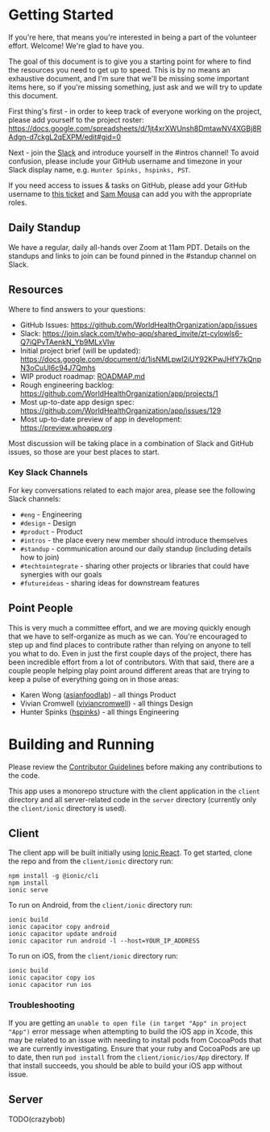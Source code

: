 # Getting Started

If you're here, that means you're interested in being a part of the volunteer effort. Welcome! We're glad to have you.

The goal of this document is to give you a starting point for where to find the resources you need to get up to speed. This is by no means an exhaustive document, and I'm sure that we'll be missing some important items here, so if you're missing something, just ask and we will try to update this document.

First thing's first - in order to keep track of everyone working on the project, please add yourself to the project roster: https://docs.google.com/spreadsheets/d/1jt4xrXWUnsh8DmtawNV4XGBj8RAdgn-d7ckgL2qEXPM/edit#gid=0

Next - join the [Slack](https://join.slack.com/t/who-app/shared_invite/zt-cylowls6-Q7iQPvTAenkN_Yb9MLxVIw) and introduce yourself in the #intros channel! To avoid confusion, please include your GitHub username and timezone in your Slack display name, e.g. `Hunter Spinks, hspinks, PST`.

If you need access to issues & tasks on GitHub, please add your GitHub username to [this ticket](https://github.com/WorldHealthOrganization/app/issues/99) and [Sam Mousa](https://github.com/SamMousa) can add you with the appropriate roles.

## Daily Standup

We have a regular, daily all-hands over Zoom at 11am PDT. Details on the standups and links to join can be found pinned in the #standup channel on Slack.

## Resources

Where to find answers to your questions:

* GitHub Issues: https://github.com/WorldHealthOrganization/app/issues
* Slack: https://join.slack.com/t/who-app/shared_invite/zt-cylowls6-Q7iQPvTAenkN_Yb9MLxVIw
* Initial project brief (will be updated): https://docs.google.com/document/d/1isNMLpwI2iUY92KPwJHfY7kQnpN3oCuUl6c94J7Qmhs
* WIP product roadmap: [ROADMAP.md](ROADMAP.md)
* Rough engineering backlog: https://github.com/WorldHealthOrganization/app/projects/1
* Most up-to-date app design spec: https://github.com/WorldHealthOrganization/app/issues/129
* Most up-to-date preview of app in development: https://preview.whoapp.org

Most discussion will be taking place in a combination of Slack and GitHub issues, so those are your best places to start.

### Key Slack Channels

For key conversations related to each major area, please see the following Slack channels:

* `#eng` - Engineering
* `#design` - Design
* `#product` - Product
* `#intros` - the place every new member should introduce themselves
* `#standup` - communication around our daily standup (including details how to join)
* `#techtointegrate` - sharing other projects or libraries that could have synergies with our goals
* `#futureideas` - sharing ideas for downstream features

## Point People

This is very much a committee effort, and we are moving quickly enough that we have to self-organize as much as we can. You're encouraged to step up and find places to contribute rather than relying on anyone to tell you what to do. Even in just the first couple days of the project, there has been incredible effort from a lot of contributors. With that said, there are a couple people helping play point around different areas that are trying to keep a pulse of everything going on in those areas:

* Karen Wong ([asianfoodlab](https://github.com/asianfoodlab)) - all things Product
* Vivian Cromwell ([viviancromwell](https://github.com/viviancromwell)) - all things Design
* Hunter Spinks ([hspinks](https://github.com/hspinks)) - all things Engineering

# Building and Running

Please review the [Contributor Guidelines](CONTRIBUTING.md) before making any contributions to the code.

This app uses a monorepo structure with the client application in the `client` directory and all server-related code in the `server` directory (currently only the `client/ionic` directory is used).

## Client

The client app will be built initially using [Ionic React](https://ionicframework.com/docs/react). To get started, clone the repo and from the `client/ionic` directory run:

```
npm install -g @ionic/cli
npm install
ionic serve
```

To run on Android, from the `client/ionic` directory run:

```
ionic build
ionic capacitor copy android
ionic capacitor update android
ionic capacitor run android -l --host=YOUR_IP_ADDRESS
```

To run on iOS, from the `client/ionic` directory run:

```
ionic build
ionic capacitor copy ios
ionic capacitor run ios
```

### Troubleshooting

If you are getting an `unable to open file (in target "App" in project "App")` error message when attempting to build the iOS app in Xcode, this may be related to an issue with needing to install pods from CocoaPods that we are currently investigating. Ensure that your ruby and CocoaPods are up to date, then run `pod install` from the `client/ionic/ios/App` directory. If that install succeeds, you should be able to build your iOS app without issue.

## Server

TODO(crazybob)
